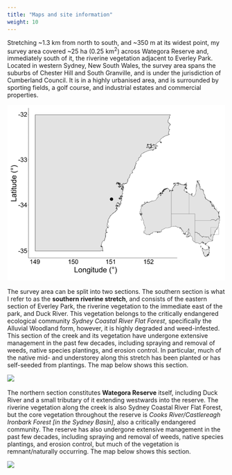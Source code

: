 ```yaml
---
title: "Maps and site information"
weight: 10
---
```


Stretching ~1.3 km from north to south, and ~350 m at its widest point, my survey area covered ~25 ha (0.25 km<sup>2</sup>) across Wategora Reserve and, immediately south of it, the riverine vegetation adjacent to Everley Park. Located in western Sydney, New South Wales, the survey area spans the suburbs of Chester Hill and South Granville, and is under the jurisdiction of Cumberland Council. It is in a highly urbanised area, and is surrounded by sporting fields, a golf course, and industrial estates and commercial properties. 

![](map.png)

The survey area can be split into two sections. The southern section is what I refer to as the **southern riverine stretch**, and consists of the eastern section of Everley Park, the riverine vegetation to the immediate east of the park, and Duck River. This vegetation belongs to the critically endangered ecological community *Sydney Coastal River Flat Forest*, specifically the Alluvial Woodland form, however, it is highly degraded and weed-infested. This section of the creek and its vegetation have undergone extensive management in the past few decades, including spraying and removal of weeds, native species plantings, and erosion control. In particular, much of the native mid- and understorey along this stretch has been planted or has self-seeded from plantings. The map below shows this section.

![](botmap.png)

The northern section constitutes **Wategora Reserve** itself, including Duck River and a small tributary of it extending westwards into the reserve. The riverine vegetation along the creek is also Sydney Coastal River Flat Forest, but the core vegetation throughout the reserve is *Cooks River/Castlereagh Ironbark Forest [in the Sydney Basin]*, also a critically endangered community. The reserve has also undergone extensive management in the past few decades, including spraying and removal of weeds, native species plantings, and erosion control, but much of the vegetation is remnant/naturally occurring. The map below shows this section. 

![](topmap.png)